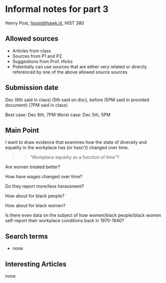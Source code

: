 # Informal notes for part 3

Henry Post, hpost@hawk.iit, HIST 380

## Allowed sources

- Articles from class
- Sources from P1 and P2
- Suggestions from Prof. Hicks
- Potentially can use sources that are either very related or directly referenced by one of the above allowed source sources

## Submission date

Dec (6th said in class) (5th said on doc), before (5PM said in provided document) (7PM said in class)

Best case: Dec 6th, 7PM
Worst case: Dec 5th, 5PM

## Main Point

I want to draw evidence that examines how the state of diversity and equality in the workplace has (or hasn't) changed over time.

>> "Workplace equality as a function of time"?

Are women treated better?

How have wages changed over time?

Do they report more/less harassment?

How about for black people?

How about for black women?

Is there even data on the subject of how women/black people/black women self-report their workplace conditions back in 1970-1940?

## Search terms

- none

## Interesting Articles

none
